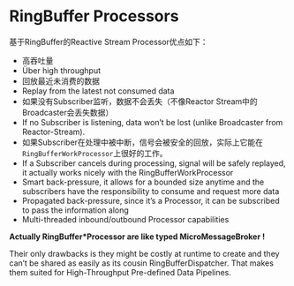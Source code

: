 # RingBuffer Processors

基于RingBuffer的Reactive Stream Processor优点如下：

* 高吞吐量
* Über high throughput
* 回放最近未消费的数据
* Replay from the latest not consumed data
 * 如果没有Subscriber监听，数据不会丢失（不像Reactor Stream中的Broadcaster会丢失数据）   
 * If no Subscriber is listening, data won’t be lost (unlike Broadcaster from Reactor-Stream).
 * 如果Subscriber在处理中被中断，信号会被安全的回放，实际上它能在`RingBufferWorkProcessor`上很好的工作。
 * If a Subscriber cancels during processing, signal will be safely replayed, it actually works nicely with the RingBufferWorkProcessor
* Smart back-pressure, it allows for a bounded size anytime and the subscribers have the responsibility to consume and request more data
* Propagated back-pressure, since it’s a Processor, it can be subscribed to pass the information along
* Multi-threaded inbound/outbound Processor capabilities

**Actually RingBuffer*Processor are like typed MicroMessageBroker !**

Their only drawbacks is they might be costly at runtime to create and they can’t be shared as easily as its cousin RingBufferDispatcher. That makes them suited for High-Throughput Pre-defined Data Pipelines.

